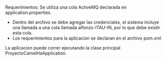 Requerimientos:
Se utiliza una cola ActiveMQ declarada en application.properties.
- Dentro del archivo se debe agregar las credenciales, el sistema incluye una llamada a una cola llamada alfonzo-ITAU-IN, por lo que debe existir esta cola.
- Los requerimientos para la aplicacion se declaran en el archivo pom.xml

La aplicacion puede correr ejecutando la clase principal ProyectoCamelHaApplication.

